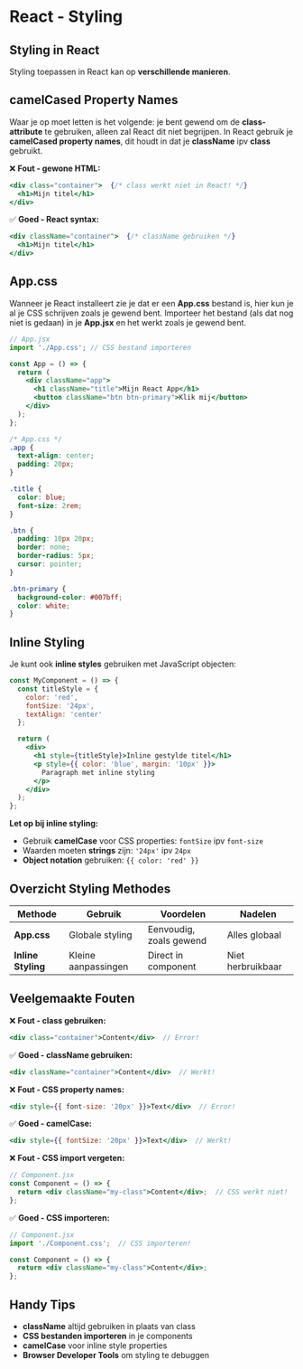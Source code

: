 # React - Styling

## Styling in React

Styling toepassen in React kan op **verschillende manieren**.

## camelCased Property Names

Waar je op moet letten is het volgende: je bent gewend om de **class-attribute** te gebruiken, alleen zal React dit niet begrijpen. In React gebruik je **camelCased property names**, dit houdt in dat je **className** ipv **class** gebruikt.

❌ **Fout - gewone HTML:**
```jsx
<div class="container">  {/* class werkt niet in React! */}
  <h1>Mijn titel</h1>
</div>
```

✅ **Goed - React syntax:**
```jsx
<div className="container">  {/* className gebruiken */}
  <h1>Mijn titel</h1>
</div>
```

## App.css

Wanneer je React installeert zie je dat er een **App.css** bestand is, hier kun je al je CSS schrijven zoals je gewend bent. Importeer het bestand (als dat nog niet is gedaan) in je **App.jsx** en het werkt zoals je gewend bent.

```jsx
// App.jsx
import './App.css'; // CSS bestand importeren

const App = () => {
  return (
    <div className="app">
      <h1 className="title">Mijn React App</h1>
      <button className="btn btn-primary">Klik mij</button>
    </div>
  );
};
```

```css
/* App.css */
.app {
  text-align: center;
  padding: 20px;
}

.title {
  color: blue;
  font-size: 2rem;
}

.btn {
  padding: 10px 20px;
  border: none;
  border-radius: 5px;
  cursor: pointer;
}

.btn-primary {
  background-color: #007bff;
  color: white;
}
```

## Inline Styling

Je kunt ook **inline styles** gebruiken met JavaScript objecten:

```jsx
const MyComponent = () => {
  const titleStyle = {
    color: 'red',
    fontSize: '24px',
    textAlign: 'center'
  };

  return (
    <div>
      <h1 style={titleStyle}>Inline gestylde titel</h1>
      <p style={{ color: 'blue', margin: '10px' }}>
        Paragraph met inline styling
      </p>
    </div>
  );
};
```

**Let op bij inline styling:**
- Gebruik **camelCase** voor CSS properties: `fontSize` ipv `font-size`
- Waarden moeten **strings** zijn: `'24px'` ipv `24px`
- **Object notation** gebruiken: `{{ color: 'red' }}`

## Overzicht Styling Methodes

| Methode | Gebruik | Voordelen | Nadelen |
|---------|---------|-----------|---------|
| **App.css** | Globale styling | Eenvoudig, zoals gewend | Alles globaal |
| **Inline Styling** | Kleine aanpassingen | Direct in component | Niet herbruikbaar |

## Veelgemaakte Fouten

❌ **Fout - class gebruiken:**
```jsx
<div class="container">Content</div>  // Error!
```

✅ **Goed - className gebruiken:**
```jsx
<div className="container">Content</div>  // Werkt!
```

❌ **Fout - CSS property names:**
```jsx
<div style={{ font-size: '20px' }}>Text</div>  // Error!
```

✅ **Goed - camelCase:**
```jsx
<div style={{ fontSize: '20px' }}>Text</div>  // Werkt!
```

❌ **Fout - CSS import vergeten:**
```jsx
// Component.jsx
const Component = () => {
  return <div className="my-class">Content</div>;  // CSS werkt niet!
};
```

✅ **Goed - CSS importeren:**
```jsx
// Component.jsx
import './Component.css';  // CSS importeren!

const Component = () => {
  return <div className="my-class">Content</div>;
};
```

## Handy Tips

- **className** altijd gebruiken in plaats van class
- **CSS bestanden importeren** in je components
- **camelCase** voor inline style properties
- **Browser Developer Tools** om styling te debuggen